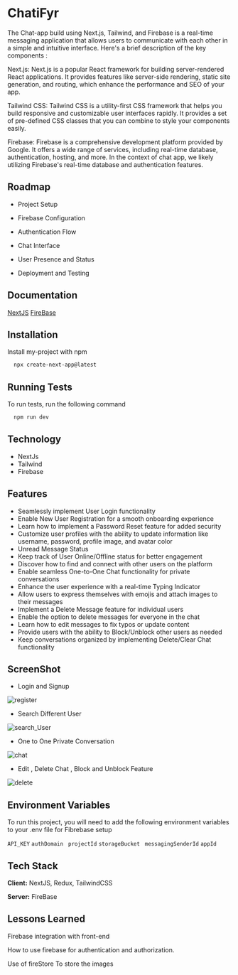 
# ChatiFyr

The Chat-app build using Next.js, Tailwind, and Firebase is a real-time messaging application that allows users to communicate with each other in a simple and intuitive interface. Here's a brief description of the key components :

Next.js: Next.js is a popular React framework for building server-rendered React applications. It provides features like server-side rendering, static site generation, and routing, which enhance the performance and SEO of your app.

Tailwind CSS: Tailwind CSS is a utility-first CSS framework that helps you build responsive and customizable user interfaces rapidly. It provides a set of pre-defined CSS classes that you can combine to style your components easily.

Firebase: Firebase is a comprehensive development platform provided by Google. It offers a wide range of services, including real-time database, authentication, hosting, and more. In the context of  chat app, we likely utilizing Firebase's real-time database and authentication features.





## Roadmap

- Project Setup

- Firebase Configuration

- Authentication Flow

- Chat Interface

- User Presence and Status

- Deployment and Testing


## Documentation

[NextJS](https://nextjs.org/docs)
[FireBase](https://firebase.google.com/docs/build)


## Installation

Install my-project with npm

```bash
  npx create-next-app@latest

```
    
## Running Tests

To run tests, run the following command

```bash
  npm run dev
```


## Technology
- NextJs
- Tailwind
- Firebase

## Features

- Seamlessly implement User Login functionality
- Enable New User Registration for a smooth onboarding experience
- Learn how to implement a Password Reset feature for added security
- Customize user profiles with the ability to update information like username, password, profile image, and avatar color
- Unread Message Status 
- Keep track of User Online/Offline status for better engagement
- Discover how to find and connect with other users on the platform
- Enable seamless One-to-One Chat functionality for private conversations
- Enhance the user experience with a real-time Typing Indicator
- Allow users to express themselves with emojis and attach images to their messages
- Implement a Delete Message feature for individual users
- Enable the option to delete messages for everyone in the chat
- Learn how to edit messages to fix typos or update content
- Provide users with the ability to Block/Unblock other users as needed
- Keep conversations organized by implementing Delete/Clear Chat functionality

## ScreenShot

- Login and Signup
  
 
![register](https://github.com/shyamsah23/CHAT-APP/assets/92447257/b6e6cb39-0df7-46de-99a6-9181ea12033c)


- Search Different User
  
 
![search_User](https://github.com/shyamsah23/CHAT-APP/assets/92447257/e5bd1631-1b23-47a9-a749-6658b93ddb2b)


- One to One Private Conversation
  
  
![chat](https://github.com/shyamsah23/CHAT-APP/assets/92447257/2180aeb8-e7b3-458f-ad4b-be0a51912b69)


- Edit , Delete Chat , Block and Unblock Feature
  
 
![delete](https://github.com/shyamsah23/CHAT-APP/assets/92447257/2a75097f-4f9b-4870-b339-6d5c41abcbb1)




## Environment Variables

To run this project, you will need to add the following environment variables to your .env file for Fibrebase setup

`API_KEY`
`authDomain`
` projectId`
`storageBucket`
` messagingSenderId`
`appId`



## Tech Stack

**Client:** NextJS, Redux, TailwindCSS

**Server:** FireBase


## Lessons Learned

Firebase integration with front-end


How to use firebase for authentication and authorization.


Use of fireStore To store the images 





